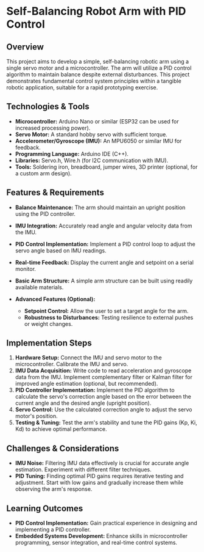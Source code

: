 # Self-Balancing Robot Arm with PID Control

## Overview

This project aims to develop a simple, self-balancing robotic arm using a single servo motor and a microcontroller.  The arm will utilize a PID control algorithm to maintain balance despite external disturbances. This project demonstrates fundamental control system principles within a tangible robotic application, suitable for a rapid prototyping exercise.

## Technologies & Tools

* **Microcontroller:** Arduino Nano or similar (ESP32 can be used for increased processing power).
* **Servo Motor:** A standard hobby servo with sufficient torque.
* **Accelerometer/Gyroscope (IMU):**  An MPU6050 or similar IMU for feedback.
* **Programming Language:** Arduino IDE (C++).
* **Libraries:** Servo.h, Wire.h (for I2C communication with IMU).
* **Tools:** Soldering iron, breadboard, jumper wires, 3D printer (optional, for a custom arm design).


## Features & Requirements

- **Balance Maintenance:** The arm should maintain an upright position using the PID controller.
- **IMU Integration:**  Accurately read angle and angular velocity data from the IMU.
- **PID Control Implementation:** Implement a PID control loop to adjust the servo angle based on IMU readings.
- **Real-time Feedback:**  Display the current angle and setpoint on a serial monitor.
- **Basic Arm Structure:** A simple arm structure can be built using readily available materials.

- **Advanced Features (Optional):**
    - **Setpoint Control:** Allow the user to set a target angle for the arm.
    - **Robustness to Disturbances:**  Testing resilience to external pushes or weight changes.


## Implementation Steps

1. **Hardware Setup:** Connect the IMU and servo motor to the microcontroller.  Calibrate the IMU and servo.
2. **IMU Data Acquisition:** Write code to read acceleration and gyroscope data from the IMU.  Implement complementary filter or Kalman filter for improved angle estimation (optional, but recommended).
3. **PID Controller Implementation:** Implement the PID algorithm to calculate the servo's correction angle based on the error between the current angle and the desired angle (upright position).
4. **Servo Control:** Use the calculated correction angle to adjust the servo motor's position.
5. **Testing & Tuning:** Test the arm's stability and tune the PID gains (Kp, Ki, Kd) to achieve optimal performance.


## Challenges & Considerations

- **IMU Noise:**  Filtering IMU data effectively is crucial for accurate angle estimation.  Experiment with different filter techniques.
- **PID Tuning:** Finding optimal PID gains requires iterative testing and adjustment.  Start with low gains and gradually increase them while observing the arm's response.


## Learning Outcomes

- **PID Control Implementation:**  Gain practical experience in designing and implementing a PID controller.
- **Embedded Systems Development:**  Enhance skills in microcontroller programming, sensor integration, and real-time control systems.

